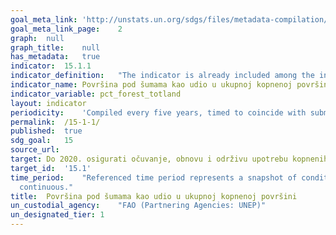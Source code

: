 ```yaml
---	
goal_meta_link:	'http://unstats.un.org/sdgs/files/metadata-compilation/Metadata-Goal-15.pdf'
goal_meta_link_page:	2
graph:	null
graph_title:	null
has_metadata:	true
indicator:	15.1.1
indicator_definition:	"The indicator is already included among the indicators for the Millennium Development Goals (MDG) (indicator 7.1 \"Proportion of land covered by forest\") . In order to provide a precise definition of the indicator, it is crucial to provide a definition of \"Forest\" and \"Total Land Area\". According to the FAO definitions, Forest is defined as \"land spanning more than 0.5 hectares with trees higher than 5 meters and a canopy cover of more than 10 percent, or trees able to reach these thresholds in situ. It does not include land that is predominantly under agricultural or urban land use\". More specifically: \tForest is determined both by the presence of trees and the absence of other predominant land uses. The trees should be able to reach a minimum height of 5 meters. \tIt includes areas with young trees that have not yet reached but which are expected to reach a canopy cover of at least 10 percent and tree height of 5 meters or more. It also includes areas that are temporarily unstocked due to clear-cutting as part of a forest management practice or natural disasters, and which are expected to be regenerated within 5 years. Local conditions may, in exceptional cases, justify that a longer time frame is used. \tIt includes forest roads, firebreaks and other small open areas; forest in national parks, nature reserves and other protected areas such as those of specific environmental, scientific, historical, cultural or spiritual interest. \tIt includes windbreaks, shelterbelts and corridors of trees with an area of more than 0.5 hectares and width of more than 20 meters. \tIt includes abandoned shifting cultivation land with a regeneration of trees that have, or are expected to reach, a canopy cover of at least 10 percent and tree height of at least 5 meters. \tIt includes areas with mangroves in tidal zones, regardless whether this area is classified as land area or not. \tIt includes rubberwood, cork oak and Christmas tree plantations. \tIt includes areas with bamboo and palms provided that land use, height and canopy cover criteria are met. \tIt excludes tree stands in agricultural production systems, such as fruit tree plantations, oil palm plantations, olive orchards and agroforestry systems when crops are grown under tree cover. Note: Some agroforestry systems such as the \"Taungya\" system where crops are grown only during the first years of the forest rotation should be classified as forest. Total land area is the total surface area of a country less the area covered by inland waters, like major rivers and lakes."
indicator_name:	Površina pod šumama kao udio u ukupnoj kopnenoj površini
indicator_variable:	pct_forest_totland
layout:	indicator
periodicity:	'Compiled every five years, timed to coincide with submission to FAO GFRA.'
permalink:	/15-1-1/
published:	true
sdg_goal:	15
source_url:	
target:	Do 2020. osigurati očuvanje, obnovu i održivu upotrebu kopnenih i slatkovodnih ekosustava i njihovog okruženja, posebno šuma, močvarnog zemljišta, planina i isušenog zemljišta, u skladu s obvezama prema međunarodnim sporazumima
target_id:	'15.1'
time_period:	"Referenced time period represents a snapshot of conditions for the compilation  year, which typically lags publication date by 2 years. Data collection is
  continuous."
title:	Površina pod šumama kao udio u ukupnoj kopnenoj površini
un_custodial_agency:	"FAO (Partnering Agencies: UNEP)"
un_designated_tier:	1
---	
```



